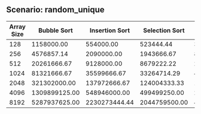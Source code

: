 ## Scenario: random_unique
| Array Size | Bubble Sort | Insertion Sort | Selection Sort | Heap Sort | Shell Sort | Merge Sort | Quick Sort |
| --- | --- | --- | --- | --- | --- | --- | --- |
| 128 | 1158000.00 | 554000.00 | 523444.44 | 390857.14 | 213428.57 | 277222.22 | 175500.00 |
| 256 | 4576857.14 | 2090000.00 | 1943666.67 | 896857.14 | 543000.00 | 586875.00 | 362857.14 |
| 512 | 20261666.67 | 9128000.00 | 8679222.22 | 2068000.00 | 1660857.14 | 1310111.11 | 833666.67 |
| 1024 | 81321666.67 | 35599666.67 | 33264714.29 | 4246000.00 | 4295000.00 | 2889500.00 | 1798000.00 |
| 2048 | 321302000.00 | 137972666.67 | 124004333.33 | 10454428.57 | 11637000.00 | 6304571.43 | 4051285.71 |
| 4096 | 1309899125.00 | 548946000.00 | 499499250.00 | 21918285.71 | 33199000.00 | 12673666.67 | 8758000.00 |
| 8192 | 5287937625.00 | 2230273444.44 | 2044759500.00 | 47769444.44 | 80881428.57 | 26530714.29 | 17887250.00 |

